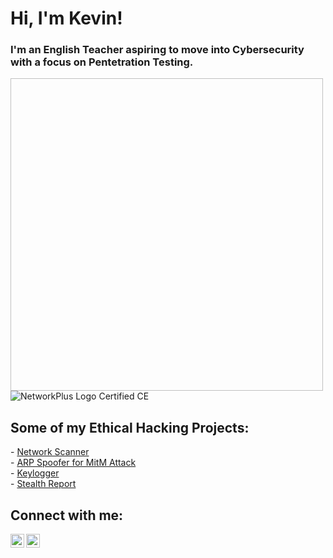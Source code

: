 <h1>Hi, I'm Kevin! <br/></h1><h3>I'm an English Teacher aspiring to move into Cybersecurity with a focus on Pentetration Testing. </h3>

<img width="500" height="500">![NetworkPlus Logo Certified CE](https://github.com/k-cochrane/k-cochrane/assets/1893625/f79bb2f5-2388-48b3-83cf-b2b10fa129af)</img>


<h2>Some of my Ethical Hacking Projects:</h2>
- <a href="https://github.com/k-cochrane/Network-Scanner">Network Scanner </a><br>
- <a href="https://github.com/k-cochrane/ARP-Spoofer">ARP Spoofer for MitM Attack </a><br>
- <a href="https://github.com/k-cochrane/Keylogger">Keylogger </a><br>
- <a href="https://github.com/k-cochrane/Stealth-Report">Stealth Report </a>

<h2> Connect with me:</h2>

[<img align="left" alt="KevinCochrane | Twitter" width="22px" src="https://cdn.jsdelivr.net/npm/simple-icons@v3/icons/twitter.svg" />][twitter]
[<img align="left" alt="KevinCochrane | LinkedIn" width="22px" src="https://cdn.jsdelivr.net/npm/simple-icons@v3/icons/linkedin.svg" />][linkedin]

[twitter]: https://twitter.com/bearded_hacker
[linkedin]: https://linkedin.com/in/kevin-cochrane-04509424b/
  <!--
**k-cochrane/k-cochrane** is a ✨ _special_ ✨ repository because its `README.md` (this file) appears on your GitHub profile.

Here are some ideas to get you started:

- 🔭 I’m currently working on ...
- 🌱 I’m currently learning ...
- 👯 I’m looking to collaborate on ...
- 🤔 I’m looking for help with ...
- 💬 Ask me about ...
- 📫 How to reach me: ...
- 😄 Pronouns: ...
- ⚡ Fun fact: ...
-->
